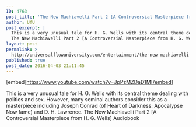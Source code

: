 ```yaml
---
ID: 4763
post_title: 'The New Machiavelli Part 2 [A Controversial Masterpiece from H. G. Wells] Audiobook'
author: UfU
post_excerpt: |
  This is a very unusual tale for H. G. Wells with its central theme dealing with politics and sex. However, many seminal authors consider this as a masterpiece including Joseph Conrad (of Heart of Darkness: Apocalypse Now fame) and D. H. Lawrence.
  The New Machiavelli Part 2 [A Controversial Masterpiece from H. G. Wells] Audiobook
layout: post
permalink: >
  http://universalflowuniversity.com/entertainment/the-new-machiavelli-part-2-a-controversial-masterpiece-from-h-g-wells-audiobook/
published: true
post_date: 2016-04-03 21:11:45
---
```

[embed]https://www.youtube.com/watch?v=JpPzMZDaD1M[/embed]<br>
<p>This is a very unusual tale for H. G. Wells with its central theme dealing with politics and sex. However, many seminal authors consider this as a masterpiece including Joseph Conrad (of Heart of Darkness: Apocalypse Now fame) and D. H. Lawrence. 
The New Machiavelli Part 2 [A Controversial Masterpiece from H. G. Wells] Audiobook</p>